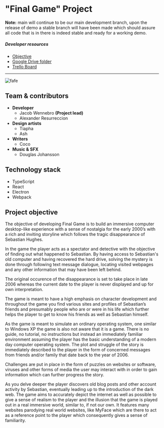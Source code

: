 # \"Final Game\" Project

**Note:** main will continue to be our main development branch, upon the release of demo a stable branch will have been made which should assure all code that is in there is indeed stable and ready for a working demo.

##### Developer resources
* [Objective](#project-objective)
* [Google Drive folder](https://drive.google.com/drive/folders/1af4BDSZ342vcDj-ZePUC9CcEOGQCoPeM?usp=sharing)
* [Trello Board](https://trello.com/invite/b/ccjGcGb3/2bfa7ab0d550e9bdd502ad331a049a9b/game-development-technology-stack)
- - - -
![fafe](https://i.imgur.com/XFK9SOC.gif)

## Team & contributors

* **Developer**
	* Jacob Wennebro **(Project lead)**
	* Alexander Resurreccion
* **Design artists**
	* Tiapha
	* Ash
* **Writers**
	* Coco
* **Music & SFX**
	* Douglas Johansson

## Technology stack
* TypeScript
* React
* Electron
* Webpack

## Project objective
The objective of developing Final Game is to build an immersive computer desktop-like experience with a sense of nostalgia for the early 2000’s with a rich and inviting storyline which follows the tragic disappearance of Sebastian Hughes.

In the game the player acts as a spectator and detective with the objective of finding out what happened to Sebastian. By having access to Sebastian's old computer and having recovered the hard drive, solving the mystery is done through following text message dialogue, locating visited webpages and any other information that may have been left behind.

The original occurence of the disappearance is set to take place in late 2006 whereas the current date to the player is never displayed and up for own interpretation.

The game is meant to have a high emphasis on character development and throughout the game you find various sites and profiles of Sebastian’s friends and presumably people who are or were in his life which further helps the player to get to know his friends as well as Sebastian himself.

As the game is meant to simulate an ordinary operating system, one similar to Windows XP the game is also not aware that it is a game. There is no guide, no tutorial, no instructions but instead an immediately familiar environment assuming the player has the basic understanding of a modern day computer operating system. The plot and struggle of the story is immediately described to the player in the form of concerned messages from friends and/or family that date back to the year of 2006.

Challenges are put in place in the form of puzzles on websites or software, viruses and other forms of media the user may interact with in order to gain information which can further progress the story.

As you delve deeper the player discovers old blog posts and other account activity by Sebastian, eventually leading up to the introduction of the dark web. The game aims to accurately depict the internet as well as possible to give a sense of realism to the player and the illusion that the game is played out in a real immersive world, similar to, if not our own. It features many websites parodying real world websites, like MyFace which are there to act as a reference point to the player which consequently gives a sense of familiarity.

